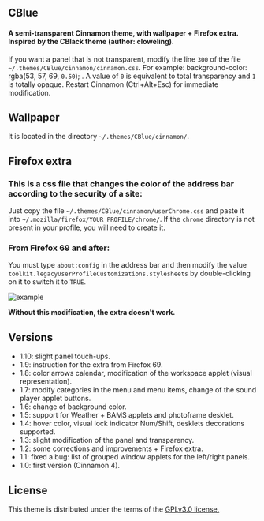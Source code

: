 ## CBlue

#### A semi-transparent Cinnamon theme, with wallpaper + Firefox extra. Inspired by the CBlack theme (author: cloweling).
If you want a panel that is not transparent, modify the line `300` of the file `~/.themes/CBlue/cinnamon/cinnamon.css`.
For example: background-color: rgba(53, 57, 69, `0.50`); . A value of `0` is equivalent to total transparency and `1` is totally opaque. Restart Cinnamon (Ctrl+Alt+Esc) for immediate modification.


## Wallpaper

It is located in the directory `~/.themes/CBlue/cinnamon/`.


## Firefox extra

### This is a css file that changes the color of the address bar according to the security of a site:
Just copy the file `~/.themes/CBlue/cinnamon/userChrome.css` and paste it into `~/.mozilla/firefox/YOUR_PROFILE/chrome/`. If the `chrome` directory is not present in your profile, you will need to create it.

### From Firefox 69 and after:
You must type `about:config` in the address bar and then modify the value `toolkit.legacyUserProfileCustomizations.stylesheets` by double-clicking on it to switch it to `TRUE`.


![example](https://i.postimg.cc/L8G7tSsw/extra.png)

**Without this modification, the extra doesn't work.**


## Versions

* 1.10: slight panel touch-ups.
* 1.9: instruction for the extra from Firefox 69.
* 1.8: color arrows calendar, modification of the workspace applet (visual representation).
* 1.7: modify categories in the menu and menu items, change of the sound player applet buttons.
* 1.6: change of background color.
* 1.5: support for Weather + BAMS applets and photoframe desklet.
* 1.4: hover color, visual lock indicator Num/Shift, desklets decorations supported.
* 1.3: slight modification of the panel and transparency.
* 1.2: some corrections and improvements + Firefox extra.
* 1.1: fixed a bug: list of grouped window applets for the left/right panels.
* 1.0: first version (Cinnamon 4).


## License

This theme is distributed under the terms of the [GPLv3.0 license.](https://raw.githubusercontent.com/linuxmint/cinnamon-spices-themes/master/CBlue/LICENCE)